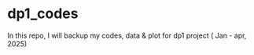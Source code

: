 # dp1_codes
In this repo, I will backup my codes, data &amp; plot for dp1 project ( Jan - apr, 2025)

